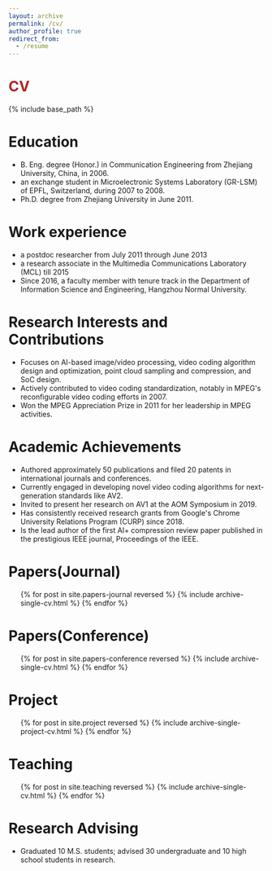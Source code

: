 ```yaml
---
layout: archive
permalink: /cv/
author_profile: true
redirect_from:
  - /resume
---
```


<h1 style="color:#B22222;">CV</h1>

{% include base_path %}

Education
======
* B. Eng. degree (Honor.) in Communication Engineering from Zhejiang University, China, in 2006.
* an exchange student in Microelectronic Systems Laboratory (GR-LSM) of EPFL, Switzerland, during 2007 to 2008.
* Ph.D. degree from Zhejiang University in June 2011.

Work experience
======
* a postdoc researcher from July 2011 through June 2013
* a research associate in the Multimedia Communications Laboratory (MCL) till 2015
* Since 2016, a faculty member with tenure track in the Department of Information Science and Engineering, Hangzhou Normal University.

Research Interests and Contributions
======
* Focuses on AI-based image/video processing, video coding algorithm design and optimization, point cloud sampling and compression, and SoC design.
* Actively contributed to video coding standardization, notably in MPEG's reconfigurable video coding efforts in 2007.
* Won the MPEG Appreciation Prize in 2011 for her leadership in MPEG activities.

Academic Achievements
======
* Authored approximately 50 publications and filed 20 patents in international journals and conferences.
* Currently engaged in developing novel video coding algorithms for next-generation standards like AV2.
* Invited to present her research on AV1 at the AOM Symposium in 2019.
* Has consistently received research grants from Google's Chrome University Relations Program (CURP) since 2018.
* Is the lead author of the first AI+ compression review paper published in the prestigious IEEE journal, Proceedings of the IEEE.

Papers(Journal)
======
  <ul>{% for post in site.papers-journal reversed %}
    {% include archive-single-cv.html %}
  {% endfor %}</ul>

Papers(Conference)
======
  <ul>{% for post in site.papers-conference reversed %}
    {% include archive-single-cv.html %}
  {% endfor %}</ul>
  
Project
======
  <ul>{% for post in site.project reversed %}
    {% include archive-single-project-cv.html  %}
  {% endfor %}</ul>
  
Teaching
======
  <ul>{% for post in site.teaching reversed %}
    {% include archive-single-cv.html %}
  {% endfor %}</ul>
  
Research Advising
======
* Graduated 10 M.S. students; advised 30 undergraduate and 10 high school students in research.
